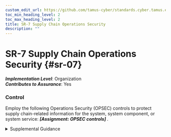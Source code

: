 ```yaml
---
custom_edit_url: https://github.com/tamus-cyber/standards.cyber.tamus.edu/tree/main/static/content/tamus.edu/TAMUS_profile.xml
toc_min_heading_level: 2
toc_max_heading_level: 2
title: SR-7 Supply Chain Operations Security
description: ""
---
```


# SR-7 Supply Chain Operations Security {#sr-07}

_**Implementation Level**_: Organization\
_**Contributes to Assurance**_: Yes

### Control

Employ the following Operations Security (OPSEC) controls to protect supply chain-related information for the system, system component, or system service: <strong> <em>[Assignment: OPSEC controls]</em> </strong>.

<details>
  <summary>Supplemental Guidance</summary>

Supply chain OPSEC expands the scope of OPSEC to include suppliers and potential suppliers. OPSEC is a process that includes identifying critical information, analyzing friendly actions related to operations and other activities to identify actions that can be observed by potential adversaries, determining indicators that potential adversaries might obtain that could be interpreted or pieced together to derive information in sufficient time to cause harm to organizations, implementing safeguards or countermeasures to eliminate or reduce exploitable vulnerabilities and risk to an acceptable level, and considering how aggregated information may expose users or specific uses of the supply chain. Supply chain information includes user identities; uses for systems, system components, and system services; supplier identities; security and privacy requirements; system and component configurations; supplier processes; design specifications; and testing and evaluation results. Supply chain OPSEC may require organizations to withhold mission or business information from suppliers and may include the use of intermediaries to hide the end use or users of systems, system components, or system services.

</details>


